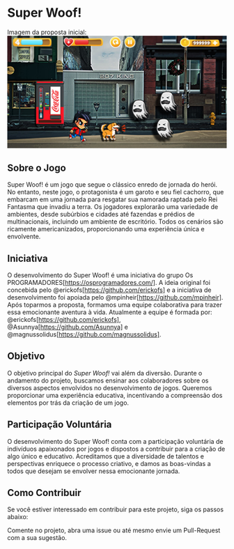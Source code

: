 # Super Woof!

Imagem da proposta inicial:
![Imagem da proposta inicial de Super Woof! apresentada no concurso da Coca Cola](example_layout.jpg)

## Sobre o Jogo

Super Woof! é um jogo que segue o clássico enredo de jornada do herói. No entanto, neste jogo, o protagonista é um garoto e seu fiel cachorro, que embarcam em uma jornada para resgatar sua namorada raptada pelo Rei Fantasma que invadiu a terra. Os jogadores explorarão uma variedade de ambientes, desde subúrbios e cidades até fazendas e prédios de multinacionais, incluindo um ambiente de escritório. Todos os cenários são ricamente americanizados, proporcionando uma experiência única e envolvente.

## Iniciativa
O desenvolvimento do Super Woof! é uma iniciativa do grupo Os PROGRAMADORES[https://osprogramadores.com/]. A ideia original foi concebida pelo @erickofs[https://github.com/erickofs] e a iniciativa de desenvolvimento foi apoiada pelo @mpinheir[https://github.com/mpinheir]. Após toparmos a proposta, formamos uma equipe colaborativa para trazer essa emocionante aventura à vida. Atualmente a equipe é formada por: @erickofs[https://github.com/erickofs], @Asunnya[https://github.com/Asunnya] e @magnussolidus[https://github.com/magnussolidus].

## Objetivo
O objetivo principal do *Super Woof!* vai além da diversão. Durante o andamento do projeto, buscamos ensinar aos colaboradores sobre os diversos aspectos envolvidos no desenvolvimento de jogos. Queremos proporcionar uma experiência educativa, incentivando a compreensão dos elementos por trás da criação de um jogo.

## Participação Voluntária
O desenvolvimento do Super Woof! conta com a participação voluntária de indivíduos apaixonados por jogos e dispostos a contribuir para a criação de algo único e educativo. Acreditamos que a diversidade de talentos e perspectivas enriquece o processo criativo, e damos as boas-vindas a todos que desejam se envolver nessa emocionante jornada.

## Como Contribuir
Se você estiver interessado em contribuir para este projeto, siga os passos abaixo:

Comente no projeto, abra uma issue ou até mesmo envie um Pull-Request com a sua sugestão.
